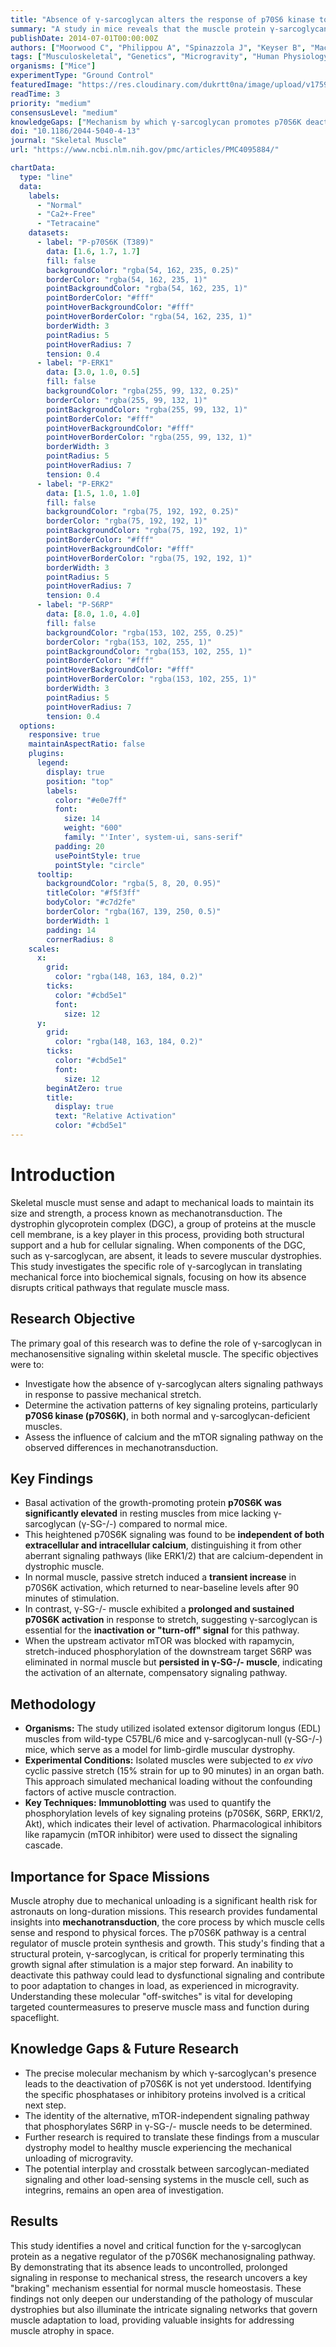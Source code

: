 ```yaml
---
title: "Absence of γ-sarcoglycan alters the response of p70S6 kinase to mechanical perturbation in murine skeletal muscle"
summary: "A study in mice reveals that the muscle protein γ-sarcoglycan is crucial for deactivating the p70S6K growth signaling pathway after mechanical stress. Its absence, a model for muscular dystrophy, leads to prolonged, uncontrolled signaling, providing key insights into mechanotransduction pathways relevant to muscle atrophy in space."
publishDate: 2014-07-01T00:00:00Z
authors: ["Moorwood C", "Philippou A", "Spinazzola J", "Keyser B", "Macarak EJ", "Barton ER"]
tags: ["Musculoskeletal", "Genetics", "Microgravity", "Human Physiology"]
organisms: ["Mice"]
experimentType: "Ground Control"
featuredImage: "https://res.cloudinary.com/dukrtt0na/image/upload/v1759679310/zp4x46akbuwujnwszjtd.jpg"
readTime: 3
priority: "medium"
consensusLevel: "medium"
knowledgeGaps: ["Mechanism by which γ-sarcoglycan promotes p70S6K deactivation", "Identity of the alternate pathway phosphorylating S6RP in γ-SG-null muscle", "Relevance of these findings from a dystrophy model to healthy muscle unloading", "Crosstalk between sarcoglycan and integrin-dependent signaling pathways"]
doi: "10.1186/2044-5040-4-13"
journal: "Skeletal Muscle"
url: "https://www.ncbi.nlm.nih.gov/pmc/articles/PMC4095884/"

chartData:
  type: "line"
  data:
    labels:
      - "Normal"
      - "Ca2+-Free"
      - "Tetracaine"
    datasets:
      - label: "P-p70S6K (T389)"
        data: [1.6, 1.7, 1.7]
        fill: false
        backgroundColor: "rgba(54, 162, 235, 0.25)"
        borderColor: "rgba(54, 162, 235, 1)"
        pointBackgroundColor: "rgba(54, 162, 235, 1)"
        pointBorderColor: "#fff"
        pointHoverBackgroundColor: "#fff"
        pointHoverBorderColor: "rgba(54, 162, 235, 1)"
        borderWidth: 3
        pointRadius: 5
        pointHoverRadius: 7
        tension: 0.4
      - label: "P-ERK1"
        data: [3.0, 1.0, 0.5]
        fill: false
        backgroundColor: "rgba(255, 99, 132, 0.25)"
        borderColor: "rgba(255, 99, 132, 1)"
        pointBackgroundColor: "rgba(255, 99, 132, 1)"
        pointBorderColor: "#fff"
        pointHoverBackgroundColor: "#fff"
        pointHoverBorderColor: "rgba(255, 99, 132, 1)"
        borderWidth: 3
        pointRadius: 5
        pointHoverRadius: 7
        tension: 0.4
      - label: "P-ERK2"
        data: [1.5, 1.0, 1.0]
        fill: false
        backgroundColor: "rgba(75, 192, 192, 0.25)"
        borderColor: "rgba(75, 192, 192, 1)"
        pointBackgroundColor: "rgba(75, 192, 192, 1)"
        pointBorderColor: "#fff"
        pointHoverBackgroundColor: "#fff"
        pointHoverBorderColor: "rgba(75, 192, 192, 1)"
        borderWidth: 3
        pointRadius: 5
        pointHoverRadius: 7
        tension: 0.4
      - label: "P-S6RP"
        data: [8.0, 1.0, 4.0]
        fill: false
        backgroundColor: "rgba(153, 102, 255, 0.25)"
        borderColor: "rgba(153, 102, 255, 1)"
        pointBackgroundColor: "rgba(153, 102, 255, 1)"
        pointBorderColor: "#fff"
        pointHoverBackgroundColor: "#fff"
        pointHoverBorderColor: "rgba(153, 102, 255, 1)"
        borderWidth: 3
        pointRadius: 5
        pointHoverRadius: 7
        tension: 0.4
  options:
    responsive: true
    maintainAspectRatio: false
    plugins:
      legend:
        display: true
        position: "top"
        labels:
          color: "#e0e7ff"
          font:
            size: 14
            weight: "600"
            family: "'Inter', system-ui, sans-serif"
          padding: 20
          usePointStyle: true
          pointStyle: "circle"
      tooltip:
        backgroundColor: "rgba(5, 8, 20, 0.95)"
        titleColor: "#f5f3ff"
        bodyColor: "#c7d2fe"
        borderColor: "rgba(167, 139, 250, 0.5)"
        borderWidth: 1
        padding: 14
        cornerRadius: 8
    scales:
      x:
        grid:
          color: "rgba(148, 163, 184, 0.2)"
        ticks:
          color: "#cbd5e1"
          font:
            size: 12
      y:
        grid:
          color: "rgba(148, 163, 184, 0.2)"
        ticks:
          color: "#cbd5e1"
          font:
            size: 12
        beginAtZero: true
        title:
          display: true
          text: "Relative Activation"
          color: "#cbd5e1"
---
```


# Introduction
Skeletal muscle must sense and adapt to mechanical loads to maintain its size and strength, a process known as mechanotransduction. The dystrophin glycoprotein complex (DGC), a group of proteins at the muscle cell membrane, is a key player in this process, providing both structural support and a hub for cellular signaling. When components of the DGC, such as γ-sarcoglycan, are absent, it leads to severe muscular dystrophies. This study investigates the specific role of γ-sarcoglycan in translating mechanical force into biochemical signals, focusing on how its absence disrupts critical pathways that regulate muscle mass.

## Research Objective
The primary goal of this research was to define the role of γ-sarcoglycan in mechanosensitive signaling within skeletal muscle. The specific objectives were to:
- Investigate how the absence of γ-sarcoglycan alters signaling pathways in response to passive mechanical stretch.
- Determine the activation patterns of key signaling proteins, particularly **p70S6 kinase (p70S6K)**, in both normal and γ-sarcoglycan-deficient muscles.
- Assess the influence of calcium and the mTOR signaling pathway on the observed differences in mechanotransduction.

## Key Findings
- Basal activation of the growth-promoting protein **p70S6K was significantly elevated** in resting muscles from mice lacking γ-sarcoglycan (γ-SG-/-) compared to normal mice.
- This heightened p70S6K signaling was found to be **independent of both extracellular and intracellular calcium**, distinguishing it from other aberrant signaling pathways (like ERK1/2) that are calcium-dependent in dystrophic muscle.
- In normal muscle, passive stretch induced a **transient increase** in p70S6K activation, which returned to near-baseline levels after 90 minutes of stimulation.
- In contrast, γ-SG-/- muscle exhibited a **prolonged and sustained p70S6K activation** in response to stretch, suggesting γ-sarcoglycan is essential for the **inactivation or "turn-off" signal** for this pathway.
- When the upstream activator mTOR was blocked with rapamycin, stretch-induced phosphorylation of the downstream target S6RP was eliminated in normal muscle but **persisted in γ-SG-/- muscle**, indicating the activation of an alternate, compensatory signaling pathway.

## Methodology
- **Organisms:** The study utilized isolated extensor digitorum longus (EDL) muscles from wild-type C57BL/6 mice and γ-sarcoglycan-null (γ-SG-/-) mice, which serve as a model for limb-girdle muscular dystrophy.
- **Experimental Conditions:** Isolated muscles were subjected to *ex vivo* cyclic passive stretch (15% strain for up to 90 minutes) in an organ bath. This approach simulated mechanical loading without the confounding factors of active muscle contraction.
- **Key Techniques:** **Immunoblotting** was used to quantify the phosphorylation levels of key signaling proteins (p70S6K, S6RP, ERK1/2, Akt), which indicates their level of activation. Pharmacological inhibitors like rapamycin (mTOR inhibitor) were used to dissect the signaling cascade.

## Importance for Space Missions
Muscle atrophy due to mechanical unloading is a significant health risk for astronauts on long-duration missions. This research provides fundamental insights into **mechanotransduction**, the core process by which muscle cells sense and respond to physical forces. The p70S6K pathway is a central regulator of muscle protein synthesis and growth. This study's finding that a structural protein, γ-sarcoglycan, is critical for properly terminating this growth signal after stimulation is a major step forward. An inability to deactivate this pathway could lead to dysfunctional signaling and contribute to poor adaptation to changes in load, as experienced in microgravity. Understanding these molecular "off-switches" is vital for developing targeted countermeasures to preserve muscle mass and function during spaceflight.

## Knowledge Gaps & Future Research
- The precise molecular mechanism by which γ-sarcoglycan's presence leads to the deactivation of p70S6K is not yet understood. Identifying the specific phosphatases or inhibitory proteins involved is a critical next step.
- The identity of the alternative, mTOR-independent signaling pathway that phosphorylates S6RP in γ-SG-/- muscle needs to be determined.
- Further research is required to translate these findings from a muscular dystrophy model to healthy muscle experiencing the mechanical unloading of microgravity.
- The potential interplay and crosstalk between sarcoglycan-mediated signaling and other load-sensing systems in the muscle cell, such as integrins, remains an open area of investigation.

## Results
This study identifies a novel and critical function for the γ-sarcoglycan protein as a negative regulator of the p70S6K mechanosignaling pathway. By demonstrating that its absence leads to uncontrolled, prolonged signaling in response to mechanical stress, the research uncovers a key "braking" mechanism essential for normal muscle homeostasis. These findings not only deepen our understanding of the pathology of muscular dystrophies but also illuminate the intricate signaling networks that govern muscle adaptation to load, providing valuable insights for addressing muscle atrophy in space.